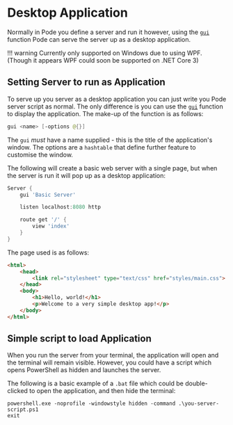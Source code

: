 # Desktop Application

Normally in Pode you define a server and run it however, using the [`gui`](../../Functions/Core/Gui) function Pode can serve the server up as a desktop application.

!!! warning
    Currently only supported on Windows due to using WPF. (Though it appears WPF could soon be supported on .NET Core 3)

## Setting Server to run as Application

To serve up you server as a desktop application you can just write you Pode server script as normal. The only difference is you can use the [`gui`](../../Functions/Core/Gui) function to display the application. The make-up of the function is as follows:

```powershell
gui <name> [-options @{}]
```

The `gui` *must* have a name supplied - this is the title of the application's window. The options are a `hashtable` that define further feature to customise the window.

The following will create a basic web server with a single page, but when the server is run it will pop up as a desktop application:

```powershell
Server {
    gui 'Basic Server'

    listen localhost:8080 http

    route get '/' {
        view 'index'
    }
}
```

The page used is as follows:

```html
<html>
    <head>
        <link rel="stylesheet" type="text/css" href="styles/main.css">
    </head>
    <body>
        <h1>Hello, world!</h1>
        <p>Welcome to a very simple desktop app!</p>
    </body>
</html>
```

## Simple script to load Application

When you run the server from your terminal, the application will open and the terminal will remain visible. However, you could have a script which opens PowerShell as hidden and launches the server.

The following is a basic example of a `.bat` file which could be double-clicked to open the application, and then hide the terminal:

```batch
powershell.exe -noprofile -windowstyle hidden -command .\you-server-script.ps1
exit
```